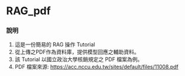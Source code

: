 # RAG_pdf

### 說明

1. 這是一份簡易的 RAG 操作 Tutorial
2. 從上傳之PDF作為資料庫，提供模型回應之輔助資料。
3. 該 Tutorial 以國立政治大學核銷規定之 PDF 檔案為例。
4. PDF 檔案來源: https://acc.nccu.edu.tw/sites/default/files/11008.pdf

